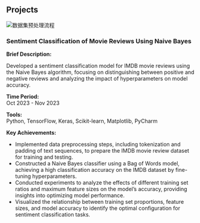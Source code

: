 ## Projects
![数据集预处理流程](https://github.com/user-attachments/assets/cf783fe5-f9c0-4cd1-9613-37cbe439c449)

### Sentiment Classification of Movie Reviews Using Naive Bayes

**Brief Description:**
  
Developed a sentiment classification model for IMDB movie reviews using the Naive Bayes algorithm, focusing on distinguishing between positive and negative reviews and analyzing the impact of hyperparameters on model accuracy.

**Time Period:**  
Oct 2023 - Nov 2023

**Tools:**  
Python, TensorFlow, Keras, Scikit-learn, Matplotlib, PyCharm

**Key Achievements:**
- Implemented data preprocessing steps, including tokenization and padding of text sequences, to prepare the IMDB movie review dataset for training and testing.
- Constructed a Naive Bayes classifier using a Bag of Words model, achieving a high classification accuracy on the IMDB dataset by fine-tuning hyperparameters.
- Conducted experiments to analyze the effects of different training set ratios and maximum feature sizes on the model’s accuracy, providing insights into optimizing model performance.
- Visualized the relationship between training set proportions, feature sizes, and model accuracy to identify the optimal configuration for sentiment classification tasks.
